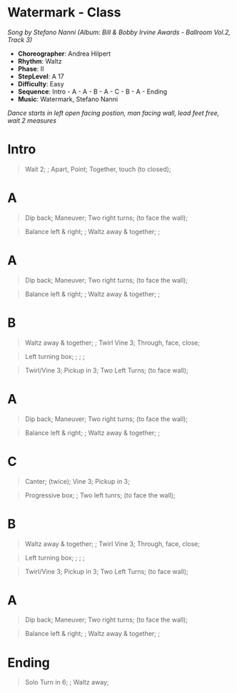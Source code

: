 # Watermark - Class
*Song by Stefano Nanni (Album: Bill & Bobby Irvine Awards - Ballroom Vol.2, Track 3)*

* **Choreographer**: Andrea Hilpert
* **Rhythm**: Waltz
* **Phase**: II
* **StepLevel**: A 17
* **Difficulty**: Easy
* **Sequence**: Intro - A - A - B - A - C - B - A - Ending
* **Music**: Watermark, Stefano Nanni

*Dance starts in left open facing postion, man facing wall, lead feet free, wait 2 measures*

# Intro

> Wait 2; ; Apart, Point; Together, touch (to closed);

# A

> Dip back; Maneuver; Two right turns; (to face the wall);

> Balance left & right; ; Waltz away & together; ;

# A

> Dip back; Maneuver; Two right turns; (to face the wall);

> Balance left & right; ; Waltz away & together; ;

# B

> Waltz away & together; ; Twirl Vine 3; Through, face, close;

> Left turning box; ; ; ;

> Twirl/Vine 3; Pickup in 3; Two Left Turns; (to face wall);

# A

> Dip back; Maneuver; Two right turns; (to face the wall);

> Balance left & right; ; Waltz away & together; ;

# C

> Canter; (twice); Vine 3; Pickup in 3;

> Progressive box; ; Two left tunrs; (to face the wall);


# B


> Waltz away & together; ; Twirl Vine 3; Through, face, close;

> Left turning box; ; ; ;

> Twirl/Vine 3; Pickup in 3; Two Left Turns; (to face wall);

# A

> Dip back; Maneuver; Two right turns; (to face the wall);

> Balance left & right; ; Waltz away & together; ;

# Ending

> Solo Turn in 6; ; Waltz away;

